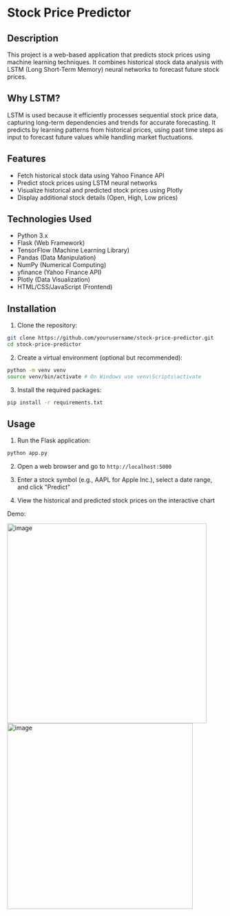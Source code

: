# Stock Price Predictor

## Description
This project is a web-based application that predicts stock prices using machine learning techniques. It combines historical stock data analysis with LSTM (Long Short-Term Memory) neural networks to forecast future stock prices.

## Why LSTM?
LSTM is used because it efficiently processes sequential stock price data, capturing long-term dependencies and trends for accurate forecasting. It predicts by learning patterns from historical prices, using past time steps as input to forecast future values while handling market fluctuations.

## Features
- Fetch historical stock data using Yahoo Finance API
- Predict stock prices using LSTM neural networks
- Visualize historical and predicted stock prices using Plotly
- Display additional stock details (Open, High, Low prices)

## Technologies Used
- Python 3.x
- Flask (Web Framework)
- TensorFlow (Machine Learning Library)
- Pandas (Data Manipulation)
- NumPy (Numerical Computing)
- yfinance (Yahoo Finance API)
- Plotly (Data Visualization)
- HTML/CSS/JavaScript (Frontend)

## Installation

1. Clone the repository:
```sh
git clone https://github.com/yourusername/stock-price-predictor.git
cd stock-price-predictor
```

2. Create a virtual environment (optional but recommended):
```sh
python -m venv venv
source venv/bin/activate # On Windows use venv\Scripts\activate
```

3. Install the required packages:
```sh
pip install -r requirements.txt
```

## Usage

1. Run the Flask application:
```sh
python app.py
```

2. Open a web browser and go to `http://localhost:5000`

3. Enter a stock symbol (e.g., AAPL for Apple Inc.), select a date range, and click "Predict"

4. View the historical and predicted stock prices on the interactive chart

Demo:


<img width="463" alt="image" src="https://github.com/user-attachments/assets/835ff6a5-98e1-4145-b171-0a1b0268818a" />


<img width="431" alt="image" src="https://github.com/user-attachments/assets/b466eb52-27a9-48f8-be1f-23f7c2a55184" />
